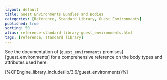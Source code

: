 ```yaml
---
layout: default
title: Guest Environments Bundles and Bodies
categories: [Reference, Standard Library, Guest Environments]
published: true
sorting: 50
alias: reference-standard-library-guest_environments.html
tags: [reference, standard library]
---
```


See the documentation of [`guest_environments` promises][guest_environments] for a
comprehensive reference on the body types and attributes used here.

[%CFEngine_library_include(lib/3.6/guest_environments)%]
